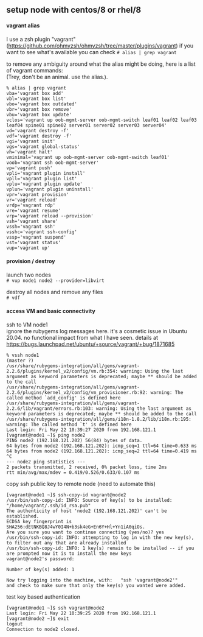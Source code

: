 ## setup node with centos/8 or rhel/8

#### vagrant alias
I use a zsh plugin "vagrant" (https://github.com/ohmyzsh/ohmyzsh/tree/master/plugins/vagrant)
if you want to see what's available you can check `# alias | grep vagrant`

to remove any ambiguity around what the alias might be doing, here is a list of vagrant commands:\
(Trey, don't be an animal. use the alias.). 
```
% alias | grep vagrant
vba='vagrant box add'
vbl='vagrant box list'
vbo='vagrant box outdated'
vbr='vagrant box remove'
vbu='vagrant box update'
vclos='vagrant up oob-mgmt-server oob-mgmt-switch leaf01 leaf02 leaf03 leaf04 spine01 spine02 server01 server02 server03 server04'
vd='vagrant destroy -f'
vdf='vagrant destroy -f'
vgi='vagrant init'
vgs='vagrant global-status'
vh='vagrant halt'
vminimal='vagrant up oob-mgmt-server oob-mgmt-switch leaf01'
voob='vagrant ssh oob-mgmt-server'
vp='vagrant push'
vpli='vagrant plugin install'
vpll='vagrant plugin list'
vplu='vagrant plugin update'
vplun='vagrant plugin uninstall'
vpr='vagrant provision'
vr='vagrant reload'
vrdp='vagrant rdp'
vre='vagrant resume'
vrp='vagrant reload --provision'
vsh='vagrant share'
vssh='vagrant ssh'
vsshc='vagrant ssh-config'
vssp='vagrant suspend'
vst='vagrant status'
vup='vagrant up'
```

#### provision / destroy 
launch two nodes\
`# vup node1 node2 --provider=libvirt`

destroy all nodes and remove any files\
`# vdf`

#### access VM and basic connectivity
ssh to VM node1\
ignore the rubygems log messages here. it's a cosmetic issue in Ubuntu 20.04. no functional impact from what I have seen. details at https://bugs.launchpad.net/ubuntu/+source/vagrant/+bug/1871685 
```
% vssh node1                                                                                                                                                                     (master ?)
/usr/share/rubygems-integration/all/gems/vagrant-2.2.6/plugins/kernel_v2/config/vm.rb:354: warning: Using the last argument as keyword parameters is deprecated; maybe ** should be added to the call
/usr/share/rubygems-integration/all/gems/vagrant-2.2.6/plugins/kernel_v2/config/vm_provisioner.rb:92: warning: The called method `add_config' is defined here
/usr/share/rubygems-integration/all/gems/vagrant-2.2.6/lib/vagrant/errors.rb:103: warning: Using the last argument as keyword parameters is deprecated; maybe ** should be added to the call
/usr/share/rubygems-integration/all/gems/i18n-1.8.2/lib/i18n.rb:195: warning: The called method `t' is defined here
Last login: Fri May 22 10:39:27 2020 from 192.168.121.1
[vagrant@node1 ~]$ ping node2
PING node2 (192.168.121.202) 56(84) bytes of data.
64 bytes from node2 (192.168.121.202): icmp_seq=1 ttl=64 time=0.633 ms
64 bytes from node2 (192.168.121.202): icmp_seq=2 ttl=64 time=0.419 ms
^C
--- node2 ping statistics ---
2 packets transmitted, 2 received, 0% packet loss, time 2ms
rtt min/avg/max/mdev = 0.419/0.526/0.633/0.107 ms
```
copy ssh public key to remote node (need to automate this)
```
[vagrant@node1 ~]$ ssh-copy-id vagrant@node2
/usr/bin/ssh-copy-id: INFO: Source of key(s) to be installed: "/home/vagrant/.ssh/id_rsa.pub"
The authenticity of host 'node2 (192.168.121.202)' can't be established.
ECDSA key fingerprint is SHA256:dEtNKBQ8J4wY0I4N+b3sk4eG+En6Y+Hl+Yn1iA0qiOs.
Are you sure you want to continue connecting (yes/no)? yes
/usr/bin/ssh-copy-id: INFO: attempting to log in with the new key(s), to filter out any that are already installed
/usr/bin/ssh-copy-id: INFO: 1 key(s) remain to be installed -- if you are prompted now it is to install the new keys
vagrant@node2's password:

Number of key(s) added: 1

Now try logging into the machine, with:   "ssh 'vagrant@node2'"
and check to make sure that only the key(s) you wanted were added.
```
test key based authentication
```
[vagrant@node1 ~]$ ssh vagrant@node2
Last login: Fri May 22 10:39:25 2020 from 192.168.121.1
[vagrant@node2 ~]$ exit
logout
Connection to node2 closed.
```
